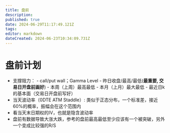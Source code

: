```yaml
---
title: 盘前
description: 
published: true
date: 2024-06-29T11:17:49.121Z
tags: 
editor: markdown
dateCreated: 2024-06-23T10:34:09.731Z
---
```


# 盘前计划
- 支撑阻力： 
		- call/put wall；Gamma Level
		- 昨日收盘/最高/最低(**最重要, 交易日开盘前画好**)
		- 本周（上周）最高最低
		- 本月（上月）最大最低
		- 最近日k的基本面（交易日开盘前写好）
- 当天波动率（0DTE ATM Staddle）: 类似于正态分布，一个标准差，接近60%的概率，振幅会在这个范围内
- 看当天末日期权的IV，也就是隐含波动率
- 盘前有数据导致大涨大跌，参考的盘前最高最低至少应该有一个被突破，另外一个变成比较强的R/S